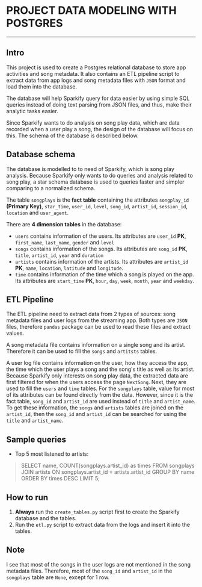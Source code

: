 # PROJECT DATA MODELING WITH POSTGRES

---
## Intro
This project is used to create a Postgres relational database to store app activities and song metadata. It also contains an ETL pipeline script to extract data from app logs and song metadata files with `JSON` format and load them into the database.

The database will help Sparkify query for data easier by using simple SQL queries instead of doing text parsing from JSON files, and thus, make their analytic tasks easier.

Since Sparkify wants to do analysis on song play data, which are data recorded when a user play a song, the design of the database will focus on this. The schema of the database is described below.

## Database schema
The database is modelled to to need of Sparkify, which is song play analysis. Because Sparkify only wants to do queries and analysis related to song play, a star schema database is used to queries faster and simpler comparing to a normalized schema.

The table `songplays` is the **fact table** containing the attributes `songplay_id` **(Primary Key)**, `star_time`, `user_id`, `level`, `song_id`, `artist_id`, `session_id`, `location` and `user_agent`.

There are **4 dimension tables** in the database:
- `users` contains information of the users. Its attributes are `user_id` **PK**, `first_name`, `last_name`, `gender` and `level`
- `songs` contains information of the songs. Its attributes are `song_id` **PK**, `title`, `artist_id`, `year` and `duration`
- `artists` contains information of the artists. Its attributes are `artist_id` **PK**, `name`, `location`, `latitude` and `longitude`.
- `time` contains information of the time which a song is played on the app. Its attributes are `start_time` **PK**, `hour`, `day`, `week`, `month`, `year` and `weekday`.

## ETL Pipeline
The ETL pipeline need to extract data from 2 types of sources: song metadata files and user logs from the streaming app. Both types are `JSON` files, therefore `pandas` package can be used to read these files and extract values. 

A song metadata file contains information on a single song and its artist. Therefore it can be used to fill the `songs` and `artitsts` tables.

A user log file contains information on the user, how they access the app, the time which the user plays a song and the song's title as well as its artist. Because Sparkify only interests on song play data, the extracted data are first filtered for when the users access the page `NextSong`. Next, they are used to fill the `users` and `time` tables. For the `songplays` table, value for most of its attributes can be found directly from the data. However, since it is the fact table, `song_id` and `artist_id` are used instead of `title` and `artist_name`. To get these information, the `songs` and `artists` tables are joined on the `artist_id`, then the `song_id` and `artist_id` can be searched for using the `title` and `artist_name`.  

## Sample queries
- Top 5 most listened to artists:
> SELECT name, COUNT(songplays.artist_id) as times 
> FROM songplays JOIN artists ON songplays.artist_id = artists.artist_id 
> GROUP BY name ORDER BY times DESC LIMIT 5;

## How to run
1. **Always** run the `create_tables.py` script first to create the Sparkify database and the tables.
2. Run the `etl.py` script to extract data from the logs and insert it into the tables.

## Note
I see that most of the songs in the user logs are not mentioned in the song metadata files. Therefore, most of the `song_id` and `artist_id` in the `songplays` table are `None`, except for 1 row.
